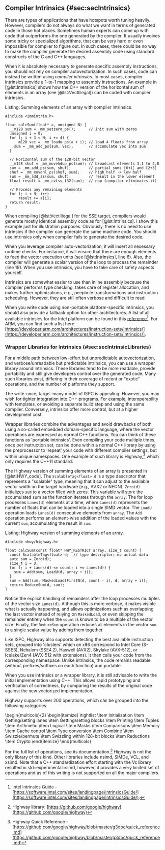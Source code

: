 ## Compiler Intrinsics {#sec:secIntrinsics}

There are types of applications that have hotspots worth tuning heavily. However, compilers do not always do what we want in terms of generated code in those hot places. Sometimes human experts can come up with code that outperforms the one generated by the compiler. It usually involves some tricky or specialized algorithms, that can be very hard or even impossible for compiler to figure out. In such cases, there could be no way to make the compiler generate the desired assembly code using standard constructs of the C and C++ languages.

When it is absolutely necessary to generate specific assembly instructions, you should not rely on compiler autovectorization. In such cases, code can instead be written using *compiler intrinsics*. In most cases, compiler intrinsics provide a 1-to-1 mapping to assembly instructions. An example in [@lst:Intrinsics] shows how the C++ version of the horizontal sum of elements in an array (see [@lst:VectIllegal]) can be coded with compiler intrinsics.

Listing: Summing elements of an array with compiler Intrinsics.
		
~~~~ {#lst:Intrinsics .cpp .numberLines}
#include <immintrin.h>

float calcSum(float* a, unsigned N) {  
  __m128 sum = _mm_setzero_ps();      // init sum with zeros
  unsigned i = 0;
  for (; i + 3 < N; i += 4) {
    __m128 vec = _mm_loadu_ps(a + i); // load 4 floats from array
    sum = _mm_add_ps(sum, vec);       // accumulate vec into sum
  }

  // Horizontal sum of the 128-bit vector
  __m128 shuf = _mm_movehdup_ps(sum); // broadcast elements 3,1 to 2,0
  sum = _mm_add_ps(sum, shuf);        // partial sums [0+1] and [2+3]
  shuf = _mm_movehl_ps(shuf, sum);    // high half -> low half
  sum = _mm_add_ss(sum, shuf);        // result in the lower element
  float result = _mm_cvtss_f32(sum);  // nop (compiler eliminates it)

  // Process any remaining elements
  for (; i < N; i++)
      result += a[i];
  return result;
}
~~~~~~~~~~~~~~~~~~~~~~~~~~~~~~~~~~~~~~~~~~~~~~~~~

When compiling [@lst:VectIllegal] for the SSE target, compilers would generate mostly identical assembly code as for [@lst:Intrinsics]. I show this example just for illustration purposes. Obviously, there is no need to use intrinsics if the compiler can generate the same machine code. You should use intrinsics only when compiler fails to generate the desired code. 

When you leverage compiler auto-vectorization, it will insert all necessary runtime checks. For instance, it will ensure that there are enough elements to feed the vector execution units (see [@lst:Intrinsics], line 6). Also, the compiler will generate a scalar version of the loop to process the remainder (line 19). When you use intrinsics, you have to take care of safety aspects yourself.

Intrinsics are somewhat easier to use than inline assembly because the compiler performs type checking, takes care of register allocation, and makes further optimizations, e.g., peephole transformations and instruction scheduling. However, they are still often verbose and difficult to read.

When you write code using non-portable platform-specific intrinsics, you should also provide a fallback option for other architectures. A list of all available intrinsics for the Intel platform can be found in this [reference](https://software.intel.com/sites/landingpage/IntrinsicsGuide/)[^11]. For ARM, you can find such a list here: [https://developer.arm.com/architectures/instruction-sets/intrinsics/](https://developer.arm.com/architectures/instruction-sets/intrinsics/).

### Wrapper Libraries for Intrinsics {#sec:secIntrinsicLibraries}

For a middle path between low-effort but unpredictable autovectorization, and verbose/unreadable but predictable intrinsics, you can use a wrapper library around intrinsics. These libraries tend to be more readable, provide portability and still give developers control over the generated code. Many such libraries exist, differing in their coverage of recent or "exotic" operations, and the number of platforms they support.

The write-once, target-many model of ISPC is appealing. However, you may wish for tighter integration into C++ programs. For example, interoperability with templates, or avoiding a separate build step and using the same compiler. Conversely, intrinsics offer more control, but at a higher development cost.

Wrapper libraries combine the advantages and avoid drawbacks of both using a so-called embedded domain-specific language, where the vector operations are expressed as normal C++ functions. You can think of these functions as 'portable intrinsics'. Even compiling your code multiple times, once per instruction set, can be done within a normal C++ library by using the preprocessor to 'repeat' your code with different compiler settings, but within unique namespaces. One example of such library is Highway,[^12] which only requires the C++11 standard.

The Highway version of summing elements of an array is presented in [@lst:HWY_code]. The `ScalableTag<float> d` is a type descriptor that represents a "scalable" type, meaning that it can adjust to the available vector width on the target hardware (e.g., AVX2 or NEON). `Zero(d)` initializes `sum` to a vector filled with zeros. This variable will store the accumulated sum as the function iterates through the `array`. The for loop processes `Lanes(d)` elements at a time, where `Lanes(d)` represents the number of floats that can be loaded into a single SIMD vector. The `LoadU` operation loads `Lanes(d)` consecutive elements from `array`. The `Add` operation performs an element-wise addition of the loaded values with the current `sum`, accumulating the result in `sum`.

Listing: Highway version of summing elements of an array.

~~~~ {#lst:HWY_code .cpp}
#include <hwy/highway.h>

float calcSum(const float* HWY_RESTRICT array, size_t count) {
  const ScalableTag<float> d;  // type descriptor; no actual data
  auto sum = Zero(d);
  size_t i = 0;
  for (; i + Lanes(d) <= count; i += Lanes(d)) {
    sum = Add(sum, LoadU(d, array + i));
  }
  sum = Add(sum, MaskedLoad(FirstN(d, count - i), d, array + i));
  return ReduceSum(d, sum);
}
~~~~~~~~~~~~~~~~~~~~~~~~~~~~~~~~~~~~~~~~~~~~~~~~~

Notice the explicit handling of remainders after the loop processes multiples of the vector size `Lanes(d)`. Although this is more verbose, it makes visible what is actually happening, and allows optimizations such as overlapping the last vector instead of relying on `MaskedLoad`, or even skipping the remainder entirely when the `count` is known to be a multiple of the vector size. Finally, the `ReduceSum` operation reduces all elements in the vector `sum` to a single scalar value by adding them together.

Like ISPC, Highway also supports detecting the best available instruction sets, grouped into 'clusters' which on x86 correspond to Intel Core (S-SSE3), Nehalem (SSE4.2), Haswell (AVX2), Skylake (AVX-512), or Icelake/Zen4 (AVX-512 with extensions). It then calls your code from the corresponding namespace. Unlike intrinsics, the code remains readable (without prefixes/suffixes on each function) and portable.

When you use intrinsics or a wrapper library, it is still advisable to write the initial implementation using C++. This allows rapid prototyping and verification of correctness, by comparing the results of the original code against the new vectorized implementation.

Highway supports over 200 operations, which can be grouped into the following categories:

\begin{multicols}{2}
\begin{itemize}
\tightlist
\item Initialization
\item Getting/setting lanes
\item Getting/setting blocks
\item Printing
\item Tuples
\item Arithmetic
\item Logical
\item Masks
\item Comparisons
\item Memory
\item Cache control
\item Type conversion
\item Combine
\item Swizzle/permute
\item Swizzling within 128-bit blocks
\item Reductions
\item Crypto
\end{itemize}
\end{multicols}

For the full list of operations, see its documentation.[^13] Highway is not the only library of this kind. Other libraries include nsimd, SIMDe, VCL, and xsimd. Note that a C++ standardization effort starting with the Vc library resulted in std::experimental::simd, however, it provides a very limited set of operations and as of this writing is not supported on all the major compilers.

[^11]: Intel Intrinsics Guide - [https://software.intel.com/sites/landingpage/IntrinsicsGuide/](https://software.intel.com/sites/landingpage/IntrinsicsGuide/).
[^12]: Highway library: [https://github.com/google/highway](https://github.com/google/highway)
[^13]: Highway Quick Reference - [https://github.com/google/highway/blob/master/g3doc/quick_reference.md](https://github.com/google/highway/blob/master/g3doc/quick_reference.md)
